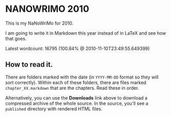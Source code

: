 NANOWRIMO 2010
==============
This is my NaNoWriMo for 2010.

I am going to write it in Markdown this year instead of in LaTeX and see
how that goes.

Latest wordcount: 16795 (100.84% @ 2010-11-10T23:49:55.649399)

## How to read it.

There are folders marked with the date (in `YYYY-MM-DD` format so they will sort correctly).
Within each of these folders, there are files marked `chapter_XX.markdown` that are the chapters.
Read these in order.

Alternatively, you can use the **Downloads** link above to download a compressed archive of the
whole source.  In the source, you'll see a `published` directory with rendered HTML files.

